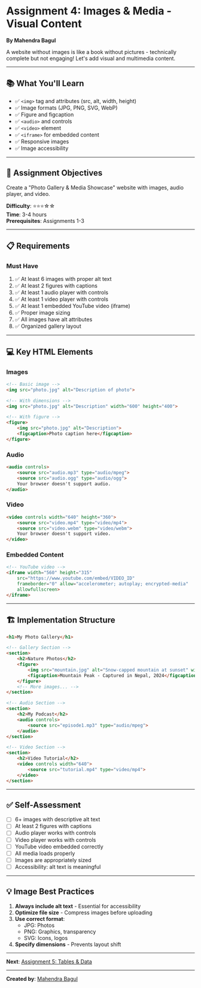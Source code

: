 # Assignment 4: Images & Media - Visual Content

**By Mahendra Bagul**

A website without images is like a book without pictures - technically complete but not engaging! Let's add visual and multimedia content.

---

## 📚 What You'll Learn

- ✅ `<img>` tag and attributes (src, alt, width, height)
- ✅ Image formats (JPG, PNG, SVG, WebP)
- ✅ Figure and figcaption
- ✅ `<audio>` and controls
- ✅ `<video>` element
- ✅ `<iframe>` for embedded content
- ✅ Responsive images
- ✅ Image accessibility

---

## 🎯 Assignment Objectives

Create a "Photo Gallery & Media Showcase" website with images, audio player, and video.

**Difficulty**: ⭐⭐⭐☆☆  
**Time**: 3-4 hours  
**Prerequisites**: Assignments 1-3

---

## 📋 Requirements

### Must Have
1. ✅ At least 6 images with proper alt text
2. ✅ At least 2 figures with captions
3. ✅ At least 1 audio player with controls
4. ✅ At least 1 video player with controls
5. ✅ At least 1 embedded YouTube video (iframe)
6. ✅ Proper image sizing
7. ✅ All images have alt attributes
8. ✅ Organized gallery layout

---

## 💻 Key HTML Elements

### Images
```html
<!-- Basic image -->
<img src="photo.jpg" alt="Description of photo">

<!-- With dimensions -->
<img src="photo.jpg" alt="Description" width="600" height="400">

<!-- With figure -->
<figure>
    <img src="photo.jpg" alt="Description">
    <figcaption>Photo caption here</figcaption>
</figure>
```

### Audio
```html
<audio controls>
    <source src="audio.mp3" type="audio/mpeg">
    <source src="audio.ogg" type="audio/ogg">
    Your browser doesn't support audio.
</audio>
```

### Video
```html
<video controls width="640" height="360">
    <source src="video.mp4" type="video/mp4">
    <source src="video.webm" type="video/webm">
    Your browser doesn't support video.
</video>
```

### Embedded Content
```html
<!-- YouTube video -->
<iframe width="560" height="315" 
    src="https://www.youtube.com/embed/VIDEO_ID" 
    frameborder="0" allow="accelerometer; autoplay; encrypted-media" 
    allowfullscreen>
</iframe>
```

---

## 🏗️ Implementation Structure

```html
<h1>My Photo Gallery</h1>

<!-- Gallery Section -->
<section>
    <h2>Nature Photos</h2>
    <figure>
        <img src="mountain.jpg" alt="Snow-capped mountain at sunset" width="400">
        <figcaption>Mountain Peak - Captured in Nepal, 2024</figcaption>
    </figure>
    <!-- More images... -->
</section>

<!-- Audio Section -->
<section>
    <h2>My Podcast</h2>
    <audio controls>
        <source src="episode1.mp3" type="audio/mpeg">
    </audio>
</section>

<!-- Video Section -->
<section>
    <h2>Video Tutorial</h2>
    <video controls width="640">
        <source src="tutorial.mp4" type="video/mp4">
    </video>
</section>
```

---

## ✅ Self-Assessment

- [ ] 6+ images with descriptive alt text
- [ ] At least 2 figures with captions
- [ ] Audio player works with controls
- [ ] Video player works with controls
- [ ] YouTube video embedded correctly
- [ ] All media loads properly
- [ ] Images are appropriately sized
- [ ] Accessibility: alt text is meaningful

---

## 💡 Image Best Practices

1. **Always include alt text** - Essential for accessibility
2. **Optimize file size** - Compress images before uploading
3. **Use correct format**:
   - JPG: Photos
   - PNG: Graphics, transparency
   - SVG: Icons, logos
4. **Specify dimensions** - Prevents layout shift

---

**Next**: [Assignment 5: Tables & Data](../assignment-05-tables-data/ASSIGNMENT_5_GUIDE.md)

---

**Created by**: [Mahendra Bagul](https://github.com/bagulm123)

